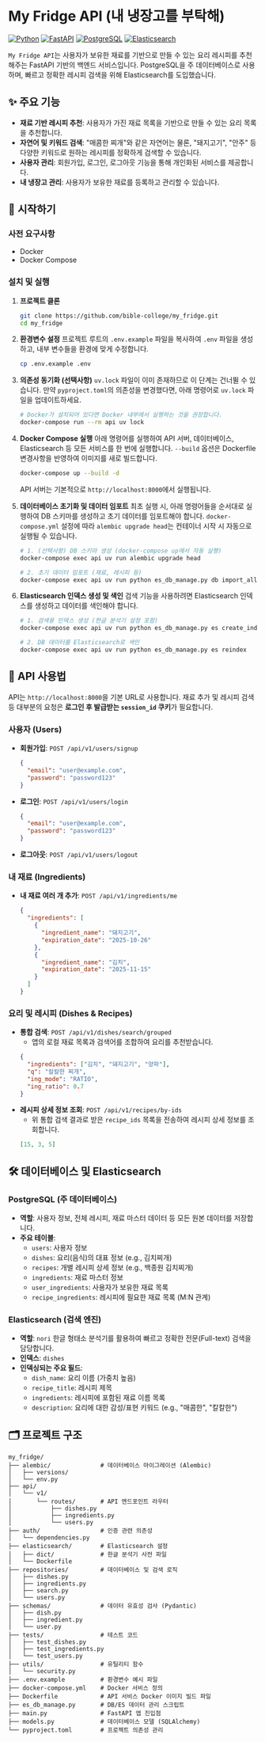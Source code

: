 # My Fridge API (내 냉장고를 부탁해)

[![Python](https://img.shields.io/badge/Python-3.10-blue.svg)](https://www.python.org/downloads/release/python-3100/)
[![FastAPI](https://img.shields.io/badge/FastAPI-0.116-green.svg)](https://fastapi.tiangolo.com/)
[![PostgreSQL](https://img.shields.io/badge/PostgreSQL-16-blue.svg)](https://www.postgresql.org/)
[![Elasticsearch](https://img.shields.io/badge/Elasticsearch-8.19-yellow.svg)](https://www.elastic.co/elasticsearch/)

`My Fridge API`는 사용자가 보유한 재료를 기반으로 만들 수 있는 요리 레시피를 추천해주는 FastAPI 기반의 백엔드 서비스입니다. PostgreSQL을 주 데이터베이스로 사용하며, 빠르고 정확한 레시피 검색을 위해 Elasticsearch를 도입했습니다.

## ✨ 주요 기능

* **재료 기반 레시피 추천**: 사용자가 가진 재료 목록을 기반으로 만들 수 있는 요리 목록을 추천합니다.
* **자연어 및 키워드 검색**: "매콤한 찌개"와 같은 자연어는 물론, "돼지고기", "안주" 등 다양한 키워드로 원하는 레시피를 정확하게 검색할 수 있습니다.
* **사용자 관리**: 회원가입, 로그인, 로그아웃 기능을 통해 개인화된 서비스를 제공합니다.
* **내 냉장고 관리**: 사용자가 보유한 재료를 등록하고 관리할 수 있습니다.

## 🚀 시작하기

### 사전 요구사항

* Docker
* Docker Compose

### 설치 및 실행

1.  **프로젝트 클론**
    ```bash
    git clone https://github.com/bible-college/my_fridge.git
    cd my_fridge
    ```

2.  **환경변수 설정**
    프로젝트 루트의 `.env.example` 파일을 복사하여 `.env` 파일을 생성하고, 내부 변수들을 환경에 맞게 수정합니다.
    ```bash
    cp .env.example .env
    ```

3.  **의존성 동기화 (선택사항)**
    `uv.lock` 파일이 이미 존재하므로 이 단계는 건너뛸 수 있습니다. 만약 `pyproject.toml`의 의존성을 변경했다면, 아래 명령어로 `uv.lock` 파일을 업데이트하세요.
    ```bash
    # Docker가 설치되어 있다면 Docker 내부에서 실행하는 것을 권장합니다.
    docker-compose run --rm api uv lock
    ```

4.  **Docker Compose 실행**
    아래 명령어를 실행하여 API 서버, 데이터베이스, Elasticsearch 등 모든 서비스를 한 번에 실행합니다. `--build` 옵션은 Dockerfile 변경사항을 반영하여 이미지를 새로 빌드합니다.
    ```bash
    docker-compose up --build -d
    ```
    API 서버는 기본적으로 `http://localhost:8000`에서 실행됩니다.

5.  **데이터베이스 초기화 및 데이터 임포트**
    최초 실행 시, 아래 명령어들을 순서대로 실행하여 DB 스키마를 생성하고 초기 데이터를 임포트해야 합니다. `docker-compose.yml` 설정에 따라 `alembic upgrade head`는 컨테이너 시작 시 자동으로 실행될 수 있습니다.

    ```bash
    # 1. (선택사항) DB 스키마 생성 (docker-compose up에서 자동 실행)
    docker-compose exec api uv run alembic upgrade head

    # 2. 초기 데이터 임포트 (재료, 레시피 등)
    docker-compose exec api uv run python es_db_manage.py db import_all
    ```

6.  **Elasticsearch 인덱스 생성 및 색인**
    검색 기능을 사용하려면 Elasticsearch 인덱스를 생성하고 데이터를 색인해야 합니다.
    ```bash
    # 1. 검색용 인덱스 생성 (한글 분석기 설정 포함)
    docker-compose exec api uv run python es_db_manage.py es create_index

    # 2. DB 데이터를 Elasticsearch로 색인
    docker-compose exec api uv run python es_db_manage.py es reindex
    ```

## 📖 API 사용법

API는 `http://localhost:8000`을 기본 URL로 사용합니다. 재료 추가 및 레시피 검색 등 대부분의 요청은 **로그인 후 발급받는 `session_id` 쿠키**가 필요합니다.

### 사용자 (Users)

* **회원가입**: `POST /api/v1/users/signup`
    ```json
    {
      "email": "user@example.com",
      "password": "password123"
    }
    ```
* **로그인**: `POST /api/v1/users/login`
    ```json
    {
      "email": "user@example.com",
      "password": "password123"
    }
    ```
* **로그아웃**: `POST /api/v1/users/logout`

### 내 재료 (Ingredients)

* **내 재료 여러 개 추가**: `POST /api/v1/ingredients/me`
    ```json
    {
      "ingredients": [
        {
          "ingredient_name": "돼지고기",
          "expiration_date": "2025-10-26"
        },
        {
          "ingredient_name": "김치",
          "expiration_date": "2025-11-15"
        }
      ]
    }
    ```

### 요리 및 레시피 (Dishes & Recipes)

* **통합 검색**: `POST /api/v1/dishes/search/grouped`
    * 앱의 로컬 재료 목록과 검색어를 조합하여 요리를 추천받습니다.
    ```json
    {
      "ingredients": ["김치", "돼지고기", "양파"],
      "q": "칼칼한 찌개",
      "ing_mode": "RATIO",
      "ing_ratio": 0.7
    }
    ```
* **레시피 상세 정보 조회**: `POST /api/v1/recipes/by-ids`
    * 위 통합 검색 결과로 받은 `recipe_ids` 목록을 전송하여 레시피 상세 정보를 조회합니다.
    ```json
    [15, 3, 5]
    ```

## 🛠️ 데이터베이스 및 Elasticsearch

### PostgreSQL (주 데이터베이스)

* **역할**: 사용자 정보, 전체 레시피, 재료 마스터 데이터 등 모든 원본 데이터를 저장합니다.
* **주요 테이블**:
    * `users`: 사용자 정보
    * `dishes`: 요리(음식)의 대표 정보 (e.g., 김치찌개)
    * `recipes`: 개별 레시피 상세 정보 (e.g., 백종원 김치찌개)
    * `ingredients`: 재료 마스터 정보
    * `user_ingredients`: 사용자가 보유한 재료 목록
    * `recipe_ingredients`: 레시피에 필요한 재료 목록 (M:N 관계)

### Elasticsearch (검색 엔진)

* **역할**: `nori` 한글 형태소 분석기를 활용하여 빠르고 정확한 전문(Full-text) 검색을 담당합니다.
* **인덱스**: `dishes`
* **인덱싱되는 주요 필드**:
    * `dish_name`: 요리 이름 (가중치 높음)
    * `recipe_title`: 레시피 제목
    * `ingredients`: 레시피에 포함된 재료 이름 목록
    * `description`: 요리에 대한 감성/표현 키워드 (e.g., "매콤한", "칼칼한")

## 🗂️ 프로젝트 구조

```text
my_fridge/
├── alembic/              # 데이터베이스 마이그레이션 (Alembic)
│   ├── versions/
│   └── env.py
├── api/
│   └── v1/
│       └── routes/       # API 엔드포인트 라우터
│           ├── dishes.py
│           ├── ingredients.py
│           └── users.py
├── auth/                 # 인증 관련 의존성
│   └── dependencies.py
├── elasticsearch/        # Elasticsearch 설정
│   ├── dict/             # 한글 분석기 사전 파일
│   └── Dockerfile
├── repositories/         # 데이터베이스 및 검색 로직
│   ├── dishes.py
│   ├── ingredients.py
│   ├── search.py
│   └── users.py
├── schemas/              # 데이터 유효성 검사 (Pydantic)
│   ├── dish.py
│   ├── ingredient.py
│   └── user.py
├── tests/                # 테스트 코드
│   ├── test_dishes.py
│   ├── test_ingredients.py
│   └── test_users.py
├── utils/                # 유틸리티 함수
│   └── security.py
├── .env.example          # 환경변수 예시 파일
├── docker-compose.yml    # Docker 서비스 정의
├── Dockerfile            # API 서비스 Docker 이미지 빌드 파일
├── es_db_manage.py       # DB/ES 데이터 관리 스크립트
├── main.py               # FastAPI 앱 진입점
├── models.py             # 데이터베이스 모델 (SQLAlchemy)
└── pyproject.toml        # 프로젝트 의존성 관리